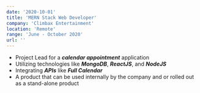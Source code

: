 ```yaml
---
date: '2020-10-01'
title: 'MERN Stack Web Developer'
company: 'Climbax Entertainment'
location: 'Remote'
range: 'June - October 2020'
url: ''
---
```


- Project Lead for a <b><i>calendar appointment</i></b> application
- Utilizing technologies like <b><i>MongoDB</i></b>, <b><i>ReactJS</i></b>, and <b><i>NodeJS</i></b>
- Integrating <b><i>APIs</i></b> like <b><i>Full Calendar</i></b>
- A product that can be used internally by the company and or rolled out as a stand-alone product
